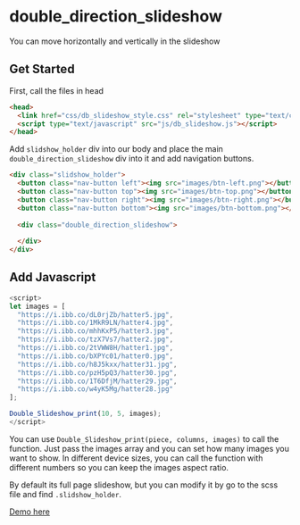 # double_direction_slideshow
You can move horizontally and vertically in the slideshow


## Get Started
First, call the files in head

```html
<head>
  <link href="css/db_slideshow_style.css" rel="stylesheet" type="text/css">
  <script type="text/javascript" src="js/db_slideshow.js"></script>
</head>
```


Add ```slidshow_holder``` div into our body and place the main ```double_direction_slideshow``` div into it and add navigation buttons.

```html
<div class="slidshow_holder">
  <button class="nav-button left"><img src="images/btn-left.png"></button>
  <button class="nav-button top"><img src="images/btn-top.png"></button>
  <button class="nav-button right"><img src="images/btn-right.png"></button>
  <button class="nav-button bottom"><img src="images/btn-bottom.png"></button>
		
  <div class="double_direction_slideshow">
    
  </div>
</div>
```

## Add Javascript
```javascript
<script>
let images = [
  "https://i.ibb.co/dL0rjZb/hatter5.jpg",
  "https://i.ibb.co/1MkR9LN/hatter4.jpg",
  "https://i.ibb.co/mhhKxP5/hatter3.jpg",
  "https://i.ibb.co/tzX7Vs7/hatter2.jpg",
  "https://i.ibb.co/2tVWW8H/hatter1.jpg",
  "https://i.ibb.co/bXPYc01/hatter0.jpg",
  "https://i.ibb.co/h8J5kxx/hatter31.jpg",
  "https://i.ibb.co/pzH5pQ3/hatter30.jpg",
  "https://i.ibb.co/1T6DfjM/hatter29.jpg",
  "https://i.ibb.co/w4yK5Mg/hatter28.jpg"
];

Double_Slideshow_print(10, 5, images);
</script>
```
You can use ```Double_Slideshow_print(piece, columns, images)``` to call the function. Just pass the images array and you can set how many images you want to show.
In different device sizes, you can call the function with different numbers so you can keep the images aspect ratio.

By default its full page slideshow, but you can modify it by go to the scss file  and find ``` .slidshow_holder ```.

[Demo here](https://codepen.io/Balint_Gacsfalvy/pen/VwepVWd)

